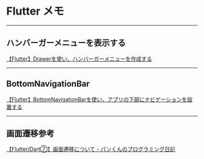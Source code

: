 # Flutter メモ

---

## ハンバーガーメニューを表示する

[【Flutter】Drawerを使い、ハンバーガーメニューを作成する](https://www.azukipan.com/posts/flutter-hamuburger-menu/)

---

## BottomNavigationBar

[【Flutter】BottomNavigationBarを使い、アプリの下部にナビゲーションを設置する](https://www.azukipan.com/posts/flutter-bottomnavigationbar/)  

---

## 画面遷移参考

[【Flutter/Dart⑦】画面遷移について - パンくんのプログラミング日記](https://skmkuma.com/%E3%80%90flutter-dart%E2%91%A6%E3%80%91%E7%94%BB%E9%9D%A2%E9%81%B7%E7%A7%BB%E3%81%AB%E3%81%A4%E3%81%84%E3%81%A6/)  
